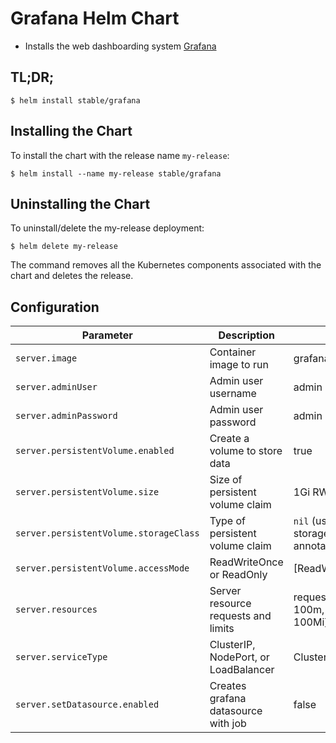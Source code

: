 # Grafana Helm Chart

* Installs the web dashboarding system [Grafana](http://grafana.org/)

## TL;DR;

```console
$ helm install stable/grafana
```

## Installing the Chart

To install the chart with the release name `my-release`:

```console
$ helm install --name my-release stable/grafana
```

## Uninstalling the Chart

To uninstall/delete the my-release deployment:

```console
$ helm delete my-release
```

The command removes all the Kubernetes components associated with the chart and deletes the release.


## Configuration

| Parameter                             | Description                         | Default                                           |
|---------------------------------------|-------------------------------------|---------------------------------------------------|
| `server.image`                        | Container image to run              | grafana/grafana:latest                            |
| `server.adminUser`                    | Admin user username                 | admin                                             |
| `server.adminPassword`                | Admin user password                 | admin                                             |
| `server.persistentVolume.enabled`     | Create a volume to store data       | true                                              |
| `server.persistentVolume.size`        | Size of persistent volume claim     | 1Gi RW                                            |
| `server.persistentVolume.storageClass`| Type of persistent volume claim     | `nil` (uses alpha storage class annotation)       |
| `server.persistentVolume.accessMode`  | ReadWriteOnce or ReadOnly           | [ReadWriteOnce]                                   |
| `server.resources`                    | Server resource requests and limits | requests: {cpu: 100m, memory: 100Mi}              |
| `server.serviceType`                  | ClusterIP, NodePort, or LoadBalancer| ClusterIP                                         |
| `server.setDatasource.enabled`        | Creates grafana datasource with job | false                                             |
